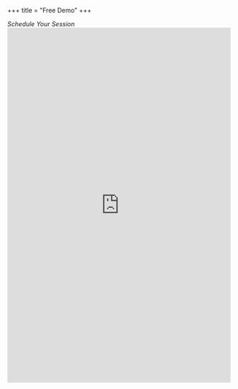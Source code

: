 +++
title = "Free Demo"
+++
<div class="redsectionhead">
  <div class="w-container">
    <div><em>Schedule Your Session</em>
    </div>
  </div>
</div>
<div class="w-container">
  <div>
    <div class="w-embed w-iframe w-script">
      <iframe src="https://app.acuityscheduling.com/schedule.php?owner=13368018&appointmentType=2688588" width="100%" height="800" frameBorder="0"></iframe>
        <script src="https://d3gxy7nm8y4yjr.cloudfront.net/js/embed.js" type="text/javascript"></script>
    </div>
  </div>
</div>
